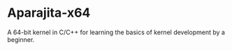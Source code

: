 # Aparajita-x64
A 64-bit kernel in C/C++ for learning the basics of kernel development by a beginner.
